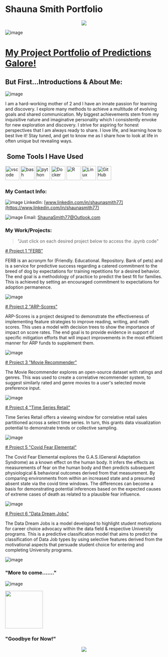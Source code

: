 # Shauna Smith Portfolio
<p align="center">
  <img src="https://capsule-render.vercel.app/api?text=Welcome!&animation=fadeIn&type=waving&color=gradient&height=100"/>
</p>

![image](https://github.com/shauna2021/ShaunaSmith_Portfolio.Github.io/assets/89786577/697aaa40-3c46-4456-8fa7-c083ea6a2e84)  

# <u>My Project Portfolio of Predictions Galore!</u>
## But First...Introductions & About Me:

![image](https://github.com/shauna2021/ShaunaSmith_Portfolio.Github.io/assets/89786577/60d69b72-572f-42a0-8f04-57181261dcee) 

I am a hard-working mother of 2 and I have an innate passion for learning and discovery. I explore many methods to achieve a multitude of evolving goals and shared communication. My biggest achievements stem from my inquisitive nature and imaginative personality which I consistently envoke for new exploration and discovery. I strive for aspiring for honest perspectives that I am always ready to share. I love life, and learning how to best live it! Stay tuned, and get to know me as I share how to look at life in often unique but revealing ways.

<h2> &nbsp;Some Tools I Have Used </h2>

<p align="left">
<img src="https://cdn.jsdelivr.net/gh/devicons/devicon/icons/vscode/vscode-original.svg" alt="vscode" width="45" height="45"/>
<img src="https://cdn.jsdelivr.net/gh/devicons/devicon/icons/bash/bash-original.svg" alt="bash" width="45" height="45"/>
<img src="https://cdn.jsdelivr.net/gh/devicons/devicon/icons/python/python-original.svg" alt="python" width="45" height="45"/>
<img src="https://cdn.jsdelivr.net/gh/devicons/devicon/icons/docker/docker-original.svg" alt="Docker"
width="45" height="45"/>
<img src="https://cdn.jsdelivr.net/gh/devicons/devicon/icons/r/r-original.svg" alt="R"
width="45" height="45"/>
<img src="https://cdn.jsdelivr.net/gh/devicons/devicon/icons/linux/linux-original.svg" alt="Linux"
width="45" height="45"/>
<img src="https://cdn.jsdelivr.net/gh/devicons/devicon/icons/github/github-original.svg" alt="GitHub"
width="45" height="45"/>
</p>

### My Contact Info:
![image](https://github.com/shauna2021/ShaunaSmith_Portfolio.Github.io/assets/89786577/6002daf2-a88d-4854-9faf-6d3e35769410) LinkedIn: [www.linkedin.com/in/shaunasmith77](https://www.linkedin.com/in/shaunasmith77)

![image](https://github.com/shauna2021/ShaunaSmith_Portfolio.Github.io/assets/89786577/061fdbea-4344-4f64-b990-dc05b75e4825) Email: ShaunaSmith77@Outlook.com


### My Work/Projects:

>"Just click on each desired project below to access the .ipynb code"

[# Project 1 "FERB"](https://github.com/shauna2021/ShaunaSmith_Portfolio.Github.io/blob/main/Assignment4.1_P1_M3_SmithShauna.ipynb)

FERB is an acronym for (Friendly. Educational. Repository. Bank of pets) and is a service for predictive success regarding a catered commitment to the breed of dog by expectations for training repetitions for a desired behavior. The end goal is a methodology of practice to predict the best fit for families. This is achieved by setting an encouraged commitment to expectations for adoption permanence.

![image](https://github.com/shauna2021/ShaunaSmith_Portfolio.Github.io/assets/89786577/e452c148-87f2-40f5-968b-854fb810f3b6)



[# Project 2 "ARP-Scores"](https://github.com/shauna2021/ShaunaSmith_Portfolio.Github.io/blob/main/SmithS_DSC630_Milestone4.ipynb)

ARP-Scores is a project designed to demonstrate the effectiveness of implementing feature strategies to improve reading, writing, and math scores. This uses a model with decision trees to show the importance of impact on score rates. The end goal is to provide evidence in support of specific mitigation efforts that will impact improvements in the most efficient manner for ARP funds to supplement them. 

![image](https://github.com/shauna2021/ShaunaSmith_Portfolio.Github.io/assets/89786577/1c46f55e-e6d7-4980-919e-b73ed584f3ea)



[# Project 3 "Movie Recommender"](https://github.com/shauna2021/ShaunaSmith_Portfolio.Github.io/blob/main/SmithSDSC630Week10%20(1).ipynb)

The Movie Recommender explores an open-source dataset with ratings and genres. This was used to create a correlative recommender system, to suggest similarly rated and genre movies to a user's selected movie preference input. 

![image](https://github.com/shauna2021/ShaunaSmith_Portfolio.Github.io/assets/89786577/14acd827-aa40-49ef-b7d8-fdd847a5c330)



[# Project 4 "Time Series Retail"](https://github.com/shauna2021/ShaunaSmith_Portfolio.Github.io/blob/main/SmithSDSC630Week8.ipynb)

Time Series Retail offers a viewing window for correlative retail sales partitioned across a select time series. In turn, this grants data visualization potential to demonstrate trends or collective sampling. 

![image](https://github.com/shauna2021/ShaunaSmith_Portfolio.Github.io/assets/89786577/0576d806-2e87-467c-867e-84162ad4fd58)



[# Project 5 "Covid Fear Elemental"](https://github.com/shauna2021/ShaunaSmith_Portfolio.Github.io/blob/main/SmithDSC530Project%20(1).ipynb)

The Covid Fear Elemental explores the G.A.S.(General Adaptation Syndrome) as a known effect on the human body. It infers the effects as measurements of fear on the human body and then predicts subsequent physiological & behavioral outcomes derived from that measurement. By comparing environments from within an increased state and a presumed absent state via the covid time windows. The differences can become a basis for demonstrating potential inferences based on the expected causes of extreme cases of death as related to a plausible fear influence.

![image](https://github.com/shauna2021/ShaunaSmith_Portfolio.Github.io/assets/89786577/d0076c54-9c40-40c5-82d6-7c90c5e0b403)



[# Project 6 "Data Dream Jobs"](https://github.com/shauna2021/ShaunaSmith_Portfolio.Github.io/blob/main/Discovery_Assignments5.1_7.1_P2_SmithShauna.ipynb)

The Data Dream Jobs is a model developed to highlight student motivations for career choice advocacy within the data field & respective University programs. This is a predictive classification model that aims to predict the classification of Data Job types by using selective features derived from the motivational aspects that persuade student choice for entering and completing University programs. 

![image](https://github.com/shauna2021/ShaunaSmith_Portfolio.Github.io/assets/89786577/293b7dbf-47d5-403d-acbe-257dfc026208)


<p align="center">
  
### "More to come......." 
![image](https://github.com/shauna2021/ShaunaSmith_Portfolio.Github.io/assets/89786577/b4b1ffb5-bd25-40af-8748-648f2a93ed05)

<img height="120" src="https://media.giphy.com/media/cKbLJzS0cOTklEmzto/giphy.gif" />
</a>

### "Goodbye for Now!"

</p>

<p align="center">
  <img src="https://camo.githubusercontent.com/b867e04377eea646939445ce4e0565253428256abc39c6d32d7b67aab3160d18/68747470733a2f2f63617073756c652d72656e6465722e76657263656c2e6170702f6170693f747970653d776176696e6726636f6c6f723d6772616469656e74266865696768743d3130302673656374696f6e3d666f6f746572"/>
</p>
